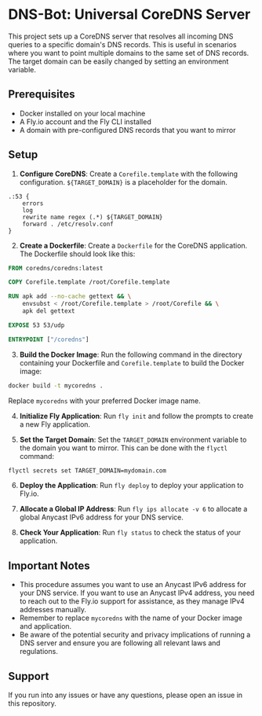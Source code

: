 # DNS-Bot: Universal CoreDNS Server

This project sets up a CoreDNS server that resolves all incoming DNS queries to a specific domain's DNS records. This is useful in scenarios where you want to point multiple domains to the same set of DNS records. The target domain can be easily changed by setting an environment variable.

## Prerequisites

- Docker installed on your local machine
- A Fly.io account and the Fly CLI installed
- A domain with pre-configured DNS records that you want to mirror

## Setup

1. **Configure CoreDNS**: Create a `Corefile.template` with the following configuration. `${TARGET_DOMAIN}` is a placeholder for the domain.

```plaintext
.:53 {
    errors
    log
    rewrite name regex (.*) ${TARGET_DOMAIN}
    forward . /etc/resolv.conf
}
```

2. **Create a Dockerfile**: Create a `Dockerfile` for the CoreDNS application. The Dockerfile should look like this:

```Dockerfile
FROM coredns/coredns:latest

COPY Corefile.template /root/Corefile.template

RUN apk add --no-cache gettext && \
    envsubst < /root/Corefile.template > /root/Corefile && \
    apk del gettext

EXPOSE 53 53/udp

ENTRYPOINT ["/coredns"]
```

3. **Build the Docker Image**: Run the following command in the directory containing your Dockerfile and `Corefile.template` to build the Docker image:

```bash
docker build -t mycoredns .
```

Replace `mycoredns` with your preferred Docker image name.

4. **Initialize Fly Application**: Run `fly init` and follow the prompts to create a new Fly application.

5. **Set the Target Domain**: Set the `TARGET_DOMAIN` environment variable to the domain you want to mirror. This can be done with the `flyctl` command:

```bash
flyctl secrets set TARGET_DOMAIN=mydomain.com
```

6. **Deploy the Application**: Run `fly deploy` to deploy your application to Fly.io.

7. **Allocate a Global IP Address**: Run `fly ips allocate -v 6` to allocate a global Anycast IPv6 address for your DNS service.

8. **Check Your Application**: Run `fly status` to check the status of your application.

## Important Notes

- This procedure assumes you want to use an Anycast IPv6 address for your DNS service. If you want to use an Anycast IPv4 address, you need to reach out to the Fly.io support for assistance, as they manage IPv4 addresses manually.
- Remember to replace `mycoredns` with the name of your Docker image and application.
- Be aware of the potential security and privacy implications of running a DNS server and ensure you are following all relevant laws and regulations.

## Support

If you run into any issues or have any questions, please open an issue in this repository.

